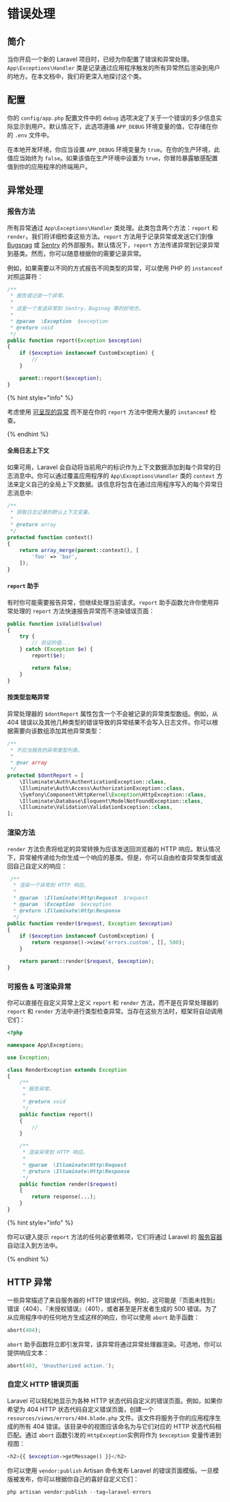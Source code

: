 # 错误处理

## 简介

当你开启一个新的 Laravel 项目时，已经为你配置了错误和异常处理。 `App\Exceptions\Handler` 类是记录通过应用程序触发的所有异常然后渲染到用户的地方。在本文档中，我们将更深入地探讨这个类。

## 配置

你的 `config/app.php` 配置文件中的 `debug` 选项决定了关于一个错误的多少信息实际显示到用户。默认情况下，此选项遵循 `APP_DEBUG` 环境变量的值，它存储在你的 `.env` 文件中。

在本地开发环境，你应当设置 `APP_DEBUG` 环境变量为 `true`。在你的生产环境，此值应当始终为 `false`。如果该值在生产环境中设置为 `true`，你冒险暴露敏感配置值到你的应用程序的终端用户。

## 异常处理

### 报告方法

所有异常通过 `App\Exceptions\Handler` 类处理。此类包含两个方法：`report` 和 `render`。我们将详细检查这些方法。`report` 方法用于记录异常或发送它们到像 [Bugsnag](https://bugsnag.com/) 或 [Sentry](https://github.com/getsentry/sentry-laravel) 的外部服务。默认情况下，`report` 方法传递异常到记录异常到基类。然而，你可以随意根据你的需要记录异常。

例如，如果需要以不同的方式报告不同类型的异常，可以使用 PHP 的 `instanceof` 对照运算符：

```php
/**
 * 报告或记录一个异常。
 *
 * 这是一个发送异常到 Sentry，Bugsnag 等的好地方。
 *
 * @param  \Exception  $exception
 * @return void
 */
public function report(Exception $exception)
{
    if ($exception instanceof CustomException) {
        //
    }

    parent::report($exception);
}
```

{% hint style="info" %}

考虑使用 [可呈现的异常](https://laravel.com/docs/5.8/errors#renderable-exceptions) 而不是在你的 `report` 方法中使用大量的 `instanceof` 检查。

{% endhint %}

#### 全局日志上下文

如果可用，Laravel 会自动将当前用户的标识作为上下文数据添加到每个异常的日志消息中。你可以通过覆盖应用程序的 `App\Exceptions\Handler` 类的 `context` 方法来定义自己的全局上下文数据。该信息将包含在通过应用程序写入的每个异常日志消息中:

```php
/**
 * 获取日志记录的默认上下文变量。
 *
 * @return array
 */
protected function context()
{
    return array_merge(parent::context(), [
        'foo' => 'bar',
    ]);
}
```

#### `report` 助手

有时你可能需要报告异常，但继续处理当前请求。`report` 助手函数允许你使用异常处理的 `report` 方法快速报告异常而不渲染错误页面：

```php
public function isValid($value)
{
    try {
        // 验证的值...
    } catch (Exception $e) {
        report($e);

        return false;
    }
}
```

#### 按类型忽略异常

异常处理器的 `$dontReport` 属性包含一个不会被记录的异常类型数组。例如，从 404 错误以及其他几种类型的错误导致的异常结果不会写入日志文件。你可以根据需要向该数组添加其他异常类型：

```php
/**
 * 不应当报告的异常类型列表。
 *
 * @var array
 */
protected $dontReport = [
    \Illuminate\Auth\AuthenticationException::class,
    \Illuminate\Auth\Access\AuthorizationException::class,
    \Symfony\Component\HttpKernel\Exception\HttpException::class,
    \Illuminate\Database\Eloquent\ModelNotFoundException::class,
    \Illuminate\Validation\ValidationException::class,
];
```

### 渲染方法

`render` 方法负责将给定的异常转换为应该发送回浏览器的 HTTP 响应。默认情况下，异常被传递给为你生成一个响应的基类。但是，你可以自由检查异常类型或返回自己自定义的响应：

```php
 /**
  * 渲染一个异常到 HTTP 响应。
  *
  * @param  \Illuminate\Http\Request  $request
  * @param  \Exception  $exception
  * @return \Illuminate\Http\Response
  */
public function render($request, Exception $exception)
{
    if ($exception instanceof CustomException) {
        return response()->view('errors.custom', [], 500);
    }

    return parent::render($request, $exception);
}
```

### 可报告 & 可渲染异常

你可以直接在自定义异常上定义 `report` 和 `render` 方法，而不是在异常处理器的 `report` 和 `render` 方法中进行类型检查异常。当存在这些方法时，框架将自动调用它们：

```php
<?php

namespace App\Exceptions;

use Exception;

class RenderException extends Exception
{
    /**
     * 报告异常。
     *
     * @return void
     */
    public function report()
    {
        //
    }

    /**
     * 渲染异常到 HTTP 响应。
     *
     * @param  \Illuminate\Http\Request
     * @return \Illuminate\Http\Response
     */
    public function render($request)
    {
        return response(...);
    }
}
```

{% hint style="info" %}

你可以键入提示 `report` 方法的任何必要依赖项，它们将通过 Laravel 的 [服务容器](https://laravel.com/docs/5.8/container) 自动注入到方法中。

{% endhint %}

## HTTP 异常

一些异常描述了来自服务器的 HTTP 错误代码。例如，这可能是『页面未找到』错误（404）、『未授权错误』（401），或者甚至是开发者生成的 500 错误。为了从应用程序中的任何地方生成这样的响应，你可以使用 `abort` 助手函数：

```php
abort(404);
```

`abort` 助手函数将立即引发异常，该异常将通过异常处理器渲染。可选地，你可以提供响应文本：

```php
abort(403, 'Unauthorized action.');
```

### 自定义 HTTP 错误页面

Laravel 可以轻松地显示为各种 HTTP 状态代码自定义的错误页面。例如，如果你希望为 404 HTTP 状态代码自定义错误页面，创建一个 `resources/views/errors/404.blade.php` 文件。该文件将服务于你的应用程序生成的所有 404 错误。该目录中的视图应该命名为与它们对应的 HTTP 状态代码相匹配。通过 `abort` 函数引发的 `HttpException`实例将作为 `$exception` 变量传递到视图：

```php
<h2>{{ $exception->getMessage() }}</h2>
```

你可以使用 `vendor:publish` Artisan 命令发布 Laravel 的错误页面模版。一旦模版被发布，你可以根据你自己的喜好自定义它们：

```php
php artisan vendor:publish --tag=laravel-errors
```
